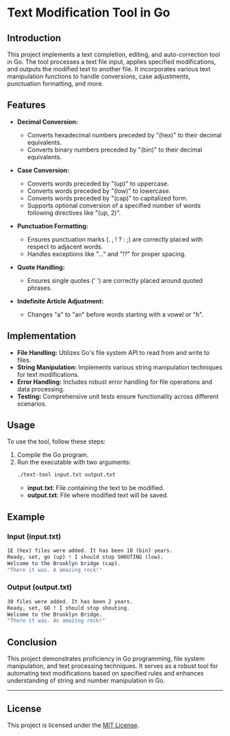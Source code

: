 # Text Modification Tool in Go

## Introduction

This project implements a text completion, editing, and auto-correction tool in Go. The tool processes a text file input, applies specified modifications, and outputs the modified text to another file. It incorporates various text manipulation functions to handle conversions, case adjustments, punctuation formatting, and more.

## Features

- **Decimal Conversion:**
  - Converts hexadecimal numbers preceded by "(hex)" to their decimal equivalents.
  - Converts binary numbers preceded by "(bin)" to their decimal equivalents.

- **Case Conversion:**
  - Converts words preceded by "(up)" to uppercase.
  - Converts words preceded by "(low)" to lowercase.
  - Converts words preceded by "(cap)" to capitalized form.
  - Supports optional conversion of a specified number of words following directives like "(up, 2)".

- **Punctuation Formatting:**
  - Ensures punctuation marks (. , ! ? : ;) are correctly placed with respect to adjacent words.
  - Handles exceptions like "..." and "!?" for proper spacing.

- **Quote Handling:**
  - Ensures single quotes (' ') are correctly placed around quoted phrases.

- **Indefinite Article Adjustment:**
  - Changes "a" to "an" before words starting with a vowel or "h".

## Implementation

- **File Handling:** Utilizes Go's file system API to read from and write to files.
- **String Manipulation:** Implements various string manipulation techniques for text modifications.
- **Error Handling:** Includes robust error handling for file operations and data processing.
- **Testing:** Comprehensive unit tests ensure functionality across different scenarios.

## Usage

To use the tool, follow these steps:
1. Compile the Go program.
2. Run the executable with two arguments:
    ```cmd
    ./text-tool input.txt output.txt
    ```
    - **input.txt**: File containing the text to be modified.
    - **output.txt**: File where modified text will be saved.

## Example

### Input (input.txt)
```cmd
1E (hex) files were added. It has been 10 (bin) years.
Ready, set, go (up) ! I should stop SHOUTING (low).
Welcome to the Brooklyn bridge (cap).
"There it was. A amazing rock!"
```

### Output (output.txt)
```cmd
30 files were added. It has been 2 years.
Ready, set, GO ! I should stop shouting.
Welcome to the Brooklyn Bridge.
"There it was. An amazing rock!"
```

## Conclusion

This project demonstrates proficiency in Go programming, file system manipulation, and text processing techniques. It serves as a robust tool for automating text modifications based on specified rules and enhances understanding of string and number manipulation in Go.

---

## License
This project is licensed under the [MIT License](LICENSE).